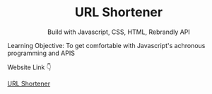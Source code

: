 <h1 align="center">URL Shortener</h1>

<p align="center">Build with Javascript, CSS, HTML, Rebrandly API</p>
<p>Learning Objective: To get comfortable with Javascript's achronous programming and APIS</p>
<p>Website Link 👇 </p> 
<a href="https://dunyanong.github.io/Url-Shortener/">URL Shortener</a>
